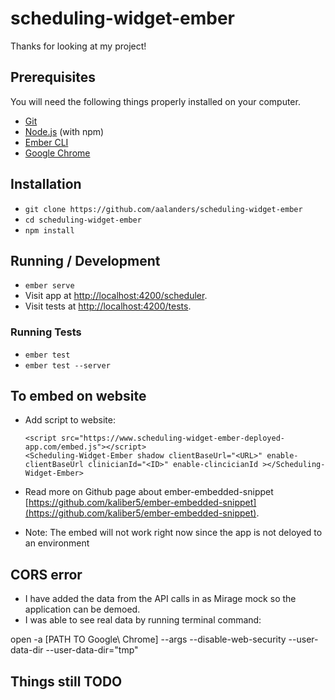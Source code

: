 # scheduling-widget-ember

Thanks for looking at my project!

## Prerequisites

You will need the following things properly installed on your computer.

- [Git](https://git-scm.com/)
- [Node.js](https://nodejs.org/) (with npm)
- [Ember CLI](https://cli.emberjs.com/release/)
- [Google Chrome](https://google.com/chrome/)

## Installation

- `git clone https://github.com/aalanders/scheduling-widget-ember`
- `cd scheduling-widget-ember`
- `npm install`

## Running / Development

- `ember serve`
- Visit app at [http://localhost:4200/scheduler](http://localhost:4200/scheduler).
- Visit tests at [http://localhost:4200/tests](http://localhost:4200/tests).

### Running Tests

- `ember test`
- `ember test --server`

## To embed on website

- Add script to website:

  ```
  <script src="https://www.scheduling-widget-ember-deployed-app.com/embed.js"></script>
  <Scheduling-Widget-Ember shadow clientBaseUrl="<URL>" enable-clientBaseUrl clinicianId="<ID>" enable-clincicianId ></Scheduling-Widget-Ember>
  ```

- Read more on Github page about ember-embedded-snippet [https://github.com/kaliber5/ember-embedded-snippet](https://github.com/kaliber5/ember-embedded-snippet).
- Note: The embed will not work right now since the app is not deloyed to an environment

## CORS error

- I have added the data from the API calls in as Mirage mock so the application can be demoed.
- I was able to see real data by running terminal command:

open -a [PATH TO Google\ Chrome] --args --disable-web-security --user-data-dir --user-data-dir="tmp"

## Things still TODO
